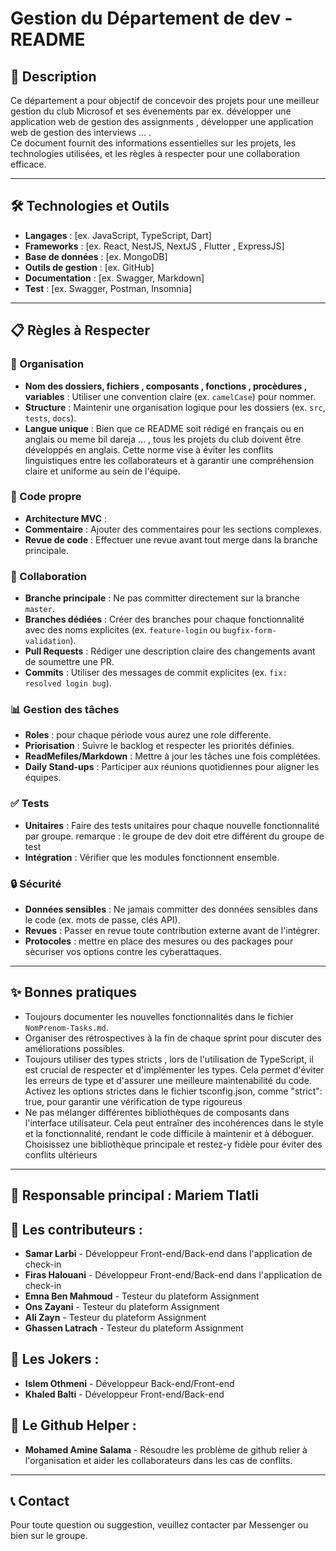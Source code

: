 # Gestion du Département de dev - README

## 📖 Description

Ce département a pour objectif de concevoir des projets pour une meilleur gestion du club Microsof et ses évenements par ex. développer une application web de gestion des assignments , développer une application web de gestion des interviews ... .  
Ce document fournit des informations essentielles sur les projets, les technologies utilisées, et les règles à respecter pour une collaboration efficace.

---

## 🛠️ Technologies et Outils

- **Langages** : [ex. JavaScript, TypeScript, Dart]
- **Frameworks** : [ex. React, NestJS, NextJS , Flutter , ExpressJS]
- **Base de données** : [ex. MongoDB]
- **Outils de gestion** : [ex. GitHub]
- **Documentation** : [ex. Swagger, Markdown]
- **Test** : [ex. Swagger, Postman, Insomnia]

---

## 📋 Règles à Respecter

### 📁 Organisation

- **Nom des dossiers, fichiers , composants , fonctions , procèdures , variables** : Utiliser une convention claire (ex. `camelCase`) pour nommer.
- **Structure** : Maintenir une organisation logique pour les dossiers (ex. `src`, `tests`, `docs`).
- **Langue unique** : Bien que ce README soit rédigé en français ou en anglais ou meme bil dareja ... , tous les projets du club doivent être développés en anglais. Cette norme vise à éviter les conflits linguistiques entre les collaborateurs et à garantir une compréhension claire et uniforme au sein de l'équipe.

### 🧹 Code propre

- **Architecture MVC** :
- **Commentaire** : Ajouter des commentaires pour les sections complexes.
- **Revue de code** : Effectuer une revue avant tout merge dans la branche principale.

### 👥 Collaboration

- **Branche principale** : Ne pas committer directement sur la branche `master`.
- **Branches dédiées** : Créer des branches pour chaque fonctionnalité avec des noms explicites (ex. `feature-login` ou `bugfix-form-validation`).
- **Pull Requests** : Rédiger une description claire des changements avant de soumettre une PR.
- **Commits** : Utiliser des messages de commit explicites (ex. `fix: resolved login bug`).

### 📊 Gestion des tâches
- **Roles** : pour chaque période vous aurez une role differente.
- **Priorisation** : Suivre le backlog et respecter les priorités définies.
- **ReadMefiles/Markdown** : Mettre à jour les tâches une fois complétées.
- **Daily Stand-ups** : Participer aux réunions quotidiennes pour aligner les équipes.

### ✅ Tests

- **Unitaires** : Faire des tests unitaires pour chaque nouvelle fonctionnalité par groupe.
  remarque : le groupe de dev doit etre différent du groupe de test
- **Intégration** : Vérifier que les modules fonctionnent ensemble.

### 🔒 Sécurité

- **Données sensibles** : Ne jamais committer des données sensibles dans le code (ex. mots de passe, clés API).
- **Revues** : Passer en revue toute contribution externe avant de l'intégrer.
- **Protocoles** : mettre en place des mesures ou des packages pour sècuriser vos options contre les cyberattaques. 

---

## ✨ Bonnes pratiques

- Toujours documenter les nouvelles fonctionnalités dans le fichier `NomPrenom-Tasks.md`.
- Organiser des rétrospectives à la fin de chaque sprint pour discuter des améliorations possibles.
- Toujours utiliser des types stricts , lors de l'utilisation de TypeScript, il est crucial de respecter et d'implémenter les types. Cela permet d'éviter les erreurs de type et d'assurer une meilleure maintenabilité du code. Activez les options strictes dans le fichier tsconfig.json, comme "strict": true, pour garantir une vérification de type rigoureus
- Ne pas mélanger différentes bibliothèques de composants dans l'interface utilisateur. Cela peut entraîner des incohérences dans le style et la fonctionnalité, rendant le code difficile à maintenir et à déboguer. Choisissez une bibliothèque principale et restez-y fidèle pour éviter des conflits ultérieurs
  

---

## 🌟 Responsable principal : Mariem Tlatli

## 🌟 Les contributeurs :

- **Samar Larbi** - Développeur Front-end/Back-end dans l'application de check-in
- **Firas Halouani** - Développeur Front-end/Back-end dans l'application de check-in
- **Emna Ben Mahmoud** - Testeur du plateform Assignment
- **Ons Zayani** - Testeur du plateform Assignment
- **Ali Zayn** - Testeur du plateform Assignment
- **Ghassen Latrach** - Testeur du plateform Assignment

## 🌟 Les Jokers :

- **Islem Othmeni** - Développeur Back-end/Front-end
- **Khaled Balti** - Développeur Front-end/Back-end

## 🌟 Le Github Helper :

- **Mohamed Amine Salama** - Résoudre les problème de github relier à l'organisation et aider les collaborateurs dans les cas de conflits.

---

## 📞 Contact

Pour toute question ou suggestion, veuillez contacter par Messenger ou bien sur le groupe.
